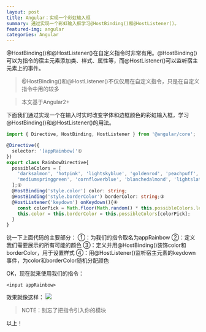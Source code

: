 ```yaml
---
layout: post
title: Angular：实现一个彩虹输入框
summary: 通过实现一个彩虹输入框学习@HostBinding()和@HostListener()。
featured-img: angular
categories: Angular
---
```


@HostBinding()和@HostListener()在自定义指令时非常有用。@HostBinding()可以为指令的宿主元素添加类、样式、属性等，而@HostListener()可以监听宿主元素上的事件。

>@HostBinding()和@HostListener()不仅仅用在自定义指令，只是在自定义指令中用的较多

>本文基于Angular2+

下面我们通过实现一个在输入时实时改变字体和边框颜色的彩虹输入框，学习@HostBinding()和@HostListener()的用法。
```typescript
import { Directive, HostBinding, HostListener } from '@angular/core';

@Directive({
  selector: '[appRainbow]'①
})
export class RainbowDirective{
  possibleColors = [
    'darksalmon', 'hotpink', 'lightskyblue', 'goldenrod', 'peachpuff',
    'mediumspringgreen', 'cornflowerblue', 'blanchedalmond', 'lightslategrey'
  ];②
  @HostBinding('style.color') color: string;
  @HostBinding('style.borderColor') borderColor: string;③
  @HostListener('keydown') onKeydown(){④
    const colorPick = Math.floor(Math.random() * this.possibleColors.length);
    this.color = this.borderColor = this.possibleColors[colorPick];
  }
}
```
说一下上面代码的主要部分：
①：为我们的指令取名为appRainbow
②：定义我们需要展示的所有可能的颜色
③：定义并用@HostBinding()装饰color和borderColor，用于设置样式
④：用@HostListener()监听宿主元素的keydown事件，为color和borderColor随机分配颜色

OK，现在就来使用我们的指令：
```
<input appRainbow>
```
效果就像这样：
![]({{site.url}}{{site.baseurl}}/assets/img/no_subject/rainbow_input.gif)


>NOTE：别忘了把指令引入你的模块

以上！
